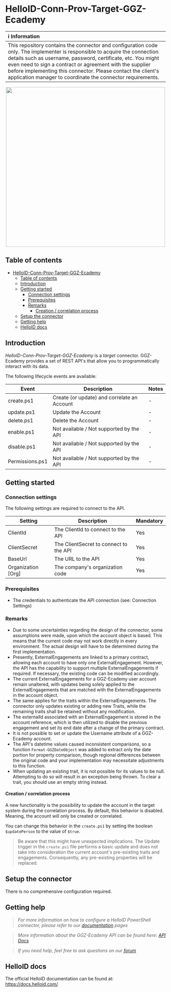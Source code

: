 
# HelloID-Conn-Prov-Target-GGZ-Ecademy


| :information_source: Information |
|:---------------------------|
| This repository contains the connector and configuration code only. The implementer is responsible to acquire the connection details such as username, password, certificate, etc. You might even need to sign a contract or agreement with the supplier before implementing this connector. Please contact the client's application manager to coordinate the connector requirements. |

<p align="center">
  <img src="https://ggzecademy.nl/web/themes/ggzecademy/img/logo-new.svg"
  width="500">
</p>

## Table of contents

- [HelloID-Conn-Prov-Target-GGZ-Ecademy](#helloid-conn-prov-target-ggz-ecademy)
  - [Table of contents](#table-of-contents)
  - [Introduction](#introduction)
  - [Getting started](#getting-started)
    - [Connection settings](#connection-settings)
    - [Prerequisites](#prerequisites)
    - [Remarks](#remarks)
      - [Creation / correlation process](#creation--correlation-process)
  - [Setup the connector](#setup-the-connector)
  - [Getting help](#getting-help)
  - [HelloID docs](#helloid-docs)

## Introduction

_HelloID-Conn-Prov-Target-GGZ-Ecademy_ is a _target_ connector. GGZ-Ecademy provides a set of REST API's that allow you to programmatically interact with its data.


The following lifecycle events are available:

| Event  | Description | Notes |
|---	 |---	|---	|
| create.ps1 | Create (or update) and correlate an Account | - |
| update.ps1 | Update the Account | - |
| delete.ps1 | Delete the Account | - |
| enable.ps1 | Not available / Not supported by the API | - |
| disable.ps1 |  Not available / Not supported by the API | - |
| Permissions.ps1 |  Not available / Not supported by the API | - |

## Getting started

### Connection settings

The following settings are required to connect to the API.

| Setting            | Description                            | Mandatory |
| ------------------ | -------------------------------------- | --------- |
| ClientId           | The ClientId to connect to the API     | Yes       |
| ClientSecret       | The ClientSecret to connect to the API | Yes       |
| BaseUrl            | The URL to the API                     | Yes       |
| Organization [Org] | The company's organization code        | Yes       |

### Prerequisites
- The credentials to authenticate the API connection (see: Connection Settings)


### Remarks
- Due to some uncertainties regarding the design of the connector, some assumptions were made, upon which the account object is based. This means that the current code may not work directly in every environment. The actual design will have to be determined during the first implementation.
- Presently, ExternalEngagements are linked to a primary contract, allowing each account to have only one ExternalEngagement. However, the API has the capability to support multiple ExternalEngagements if required. If necessary, the existing code can be modified accordingly.
- The current ExternalEngagements for a GGZ-Ecademy user account remain unaltered, with updates being solely applied to the ExternalEngagements that are matched with the ExternalEngagements in the account object.
- The same applies for the traits within the ExternalEngagements. The connector only updates existing or adding new Traits, while the remaining traits shall be retained without any modification.
- The externalId associated with an ExternalEngagement is stored in the account reference, which is then utilized to disable the previous engagement and set its end date after a change of the primary contract.
- It is not possible to set or update the Username attribute of a GGZ-Ecademy account.
- The API's datetime values caused inconsistent comparisons, so a function `Format-GGZDateObject` was added to extract only the date portion for property comparison, though regional differences between the original code and your implementation may necessitate adjustments to this function.
- When updating an existing trait, it is not possible for its values to be null. Attempting to do so will result in an exception being thrown. To clear a trait, you should use an empty string instead.

#### Creation / correlation process

A new functionality is the possibility to update the account in the target system during the correlation process. By default, this behavior is disabled. Meaning, the account will only be created or correlated.

You can change this behavior in the `create.ps1` by setting the boolean `$updatePerson` to the value of `$true`.

> Be aware that this might have unexpected implications. The Update trigger in the `create.ps1` file performs a basic update and does not take into consideration the current account's pre-existing traits and engagements. Consequently, any pre-existing properties will be replaced.

## Setup the connector
There is no comprehensive configuration required.

## Getting help

> _For more information on how to configure a HelloID PowerShell connector, please refer to our [documentation](https://docs.helloid.com/hc/en-us/articles/360012558020-Configure-a-custom-PowerShell-target-system) pages_

> _More information about the GGZ-Ecademy API can be found here: [API Docs](https://portaal.ggzecademy.nl/api/docs)_

> _If you need help, feel free to ask questions on our [forum](https://forum.helloid.com/forum/helloid-connectors/provisioning/1318-helloid-conn-prov-target-ggz-ecademy)_

## HelloID docs

The official HelloID documentation can be found at: https://docs.helloid.com/
